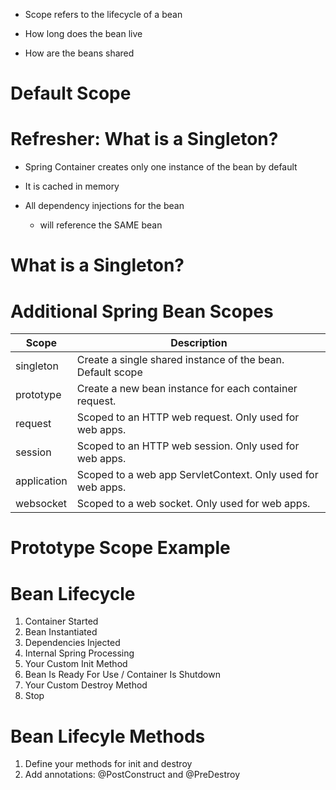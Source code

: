 - Scope refers to the lifecycle of a bean

- How long does the bean live

- How are the beans shared


# Default Scope

# Refresher: What is a Singleton?

- Spring Container creates only one instance of the bean by default

- It is cached in memory

- All dependency injections for the bean
	- will reference the SAME bean

# What is a Singleton?


# Additional Spring Bean Scopes


| Scope       | Description                                                 |
| ----------- | ----------------------------------------------------------- |
| singleton   | Create a single shared instance of the bean. Default scope  |
| prototype   | Create a new bean instance for each container request.      |
| request     | Scoped to an HTTP web request. Only used for web apps.      |
| session     | Scoped to an HTTP web session. Only used for web apps.      |
| application | Scoped to a web app ServletContext. Only used for web apps. |
| websocket   | Scoped to a web socket. Only used for web apps.             |

# Prototype Scope Example


# Bean Lifecycle

1.  Container Started
2.  Bean Instantiated
3. Dependencies Injected
4. Internal Spring Processing
5. Your Custom Init Method
6. Bean Is Ready For Use / Container Is Shutdown
7. Your Custom Destroy Method
8. Stop

# Bean Lifecyle Methods

1. Define your methods for init and destroy
2. Add annotations: @PostConstruct and @PreDestroy
